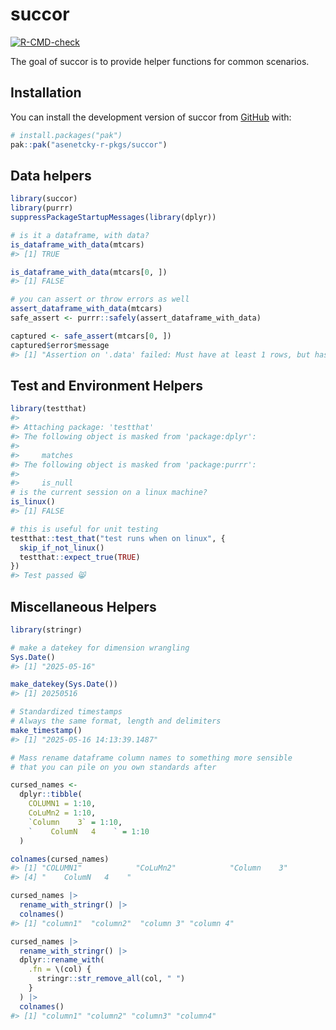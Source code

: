
<!-- README.md is generated from README.Rmd. Please edit that file -->

# succor

<!-- badges: start -->

[![R-CMD-check](https://github.com/asenetcky-r-pkgs/succor/actions/workflows/R-CMD-check.yaml/badge.svg)](https://github.com/asenetcky-r-pkgs/succor/actions/workflows/R-CMD-check.yaml)
<!-- badges: end -->

The goal of succor is to provide helper functions for common scenarios.

## Installation

You can install the development version of succor from
[GitHub](https://github.com/) with:

``` r
# install.packages("pak")
pak::pak("asenetcky-r-pkgs/succor")
```

## Data helpers

``` r
library(succor)
library(purrr)
suppressPackageStartupMessages(library(dplyr))

# is it a dataframe, with data?
is_dataframe_with_data(mtcars)
#> [1] TRUE

is_dataframe_with_data(mtcars[0, ])
#> [1] FALSE

# you can assert or throw errors as well
assert_dataframe_with_data(mtcars)
safe_assert <- purrr::safely(assert_dataframe_with_data)

captured <- safe_assert(mtcars[0, ])
captured$error$message
#> [1] "Assertion on '.data' failed: Must have at least 1 rows, but has 0 rows."
```

## Test and Environment Helpers

``` r
library(testthat)
#> 
#> Attaching package: 'testthat'
#> The following object is masked from 'package:dplyr':
#> 
#>     matches
#> The following object is masked from 'package:purrr':
#> 
#>     is_null
# is the current session on a linux machine?
is_linux()
#> [1] FALSE

# this is useful for unit testing
testthat::test_that("test runs when on linux", {
  skip_if_not_linux()
  testthat::expect_true(TRUE)
})
#> Test passed 😸
```

## Miscellaneous Helpers

``` r
library(stringr)

# make a datekey for dimension wrangling
Sys.Date()
#> [1] "2025-05-16"

make_datekey(Sys.Date())
#> [1] 20250516

# Standardized timestamps
# Always the same format, length and delimiters
make_timestamp()
#> [1] "2025-05-16 14:13:39.1487"

# Mass rename dataframe column names to something more sensible
# that you can pile on you own standards after

cursed_names <-
  dplyr::tibble(
    COLUMN1 = 1:10,
    CoLuMn2 = 1:10,
    `Column    3` = 1:10,
    `    ColumN   4    ` = 1:10
  )

colnames(cursed_names)
#> [1] "COLUMN1"            "CoLuMn2"            "Column    3"       
#> [4] "    ColumN   4    "

cursed_names |>
  rename_with_stringr() |>
  colnames()
#> [1] "column1"  "column2"  "column 3" "column 4"

cursed_names |>
  rename_with_stringr() |>
  dplyr::rename_with(
    .fn = \(col) {
      stringr::str_remove_all(col, " ")
    }
  ) |>
  colnames()
#> [1] "column1" "column2" "column3" "column4"
```
